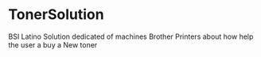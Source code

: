 # TonerSolution
BSI Latino
Solution dedicated of machines Brother Printers about how help the user a buy a New toner
